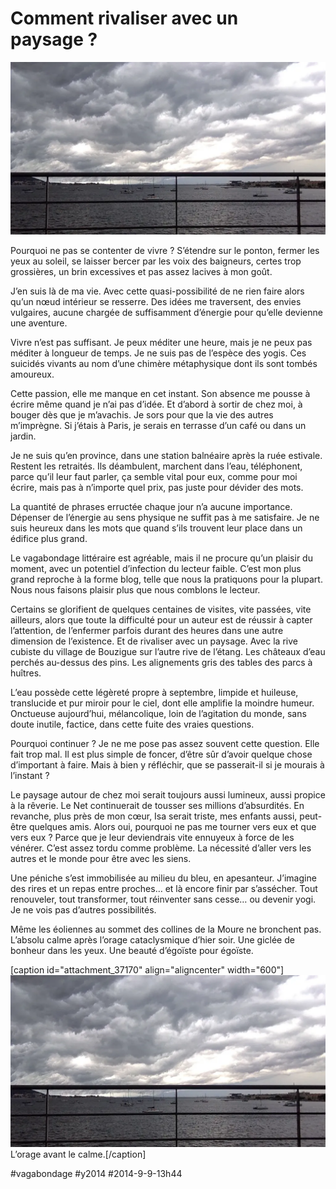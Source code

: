 # Comment rivaliser avec un paysage ?

![](_i/nowp.webp)

Pourquoi ne pas se contenter de vivre ? S’étendre sur le ponton, fermer les yeux au soleil, se laisser bercer par les voix des baigneurs, certes trop grossières, un brin excessives et pas assez lacives à mon goût.

J’en suis là de ma vie. Avec cette quasi-possibilité de ne rien faire alors qu’un nœud intérieur se resserre. Des idées me traversent, des envies vulgaires, aucune chargée de suffisamment d’énergie pour qu’elle devienne une aventure.

Vivre n’est pas suffisant. Je peux méditer une heure, mais je ne peux pas méditer à longueur de temps. Je ne suis pas de l’espèce des yogis. Ces suicidés vivants au nom d’une chimère métaphysique dont ils sont tombés amoureux.

Cette passion, elle me manque en cet instant. Son absence me pousse à écrire même quand je n’ai pas d’idée. Et d’abord à sortir de chez moi, à bouger dès que je m’avachis. Je sors pour que la vie des autres m’imprègne. Si j’étais à Paris, je serais en terrasse d’un café ou dans un jardin.

Je ne suis qu’en province, dans une station balnéaire après la ruée estivale. Restent les retraités. Ils déambulent, marchent dans l’eau, téléphonent, parce qu’il leur faut parler, ça semble vital pour eux, comme pour moi écrire, mais pas à n’importe quel prix, pas juste pour dévider des mots.

La quantité de phrases erructée chaque jour n’a aucune importance. Dépenser de l’énergie au sens physique ne suffit pas à me satisfaire. Je ne suis heureux dans les mots que quand s’ils trouvent leur place dans un édifice plus grand.

Le vagabondage littéraire est agréable, mais il ne procure qu’un plaisir du moment, avec un potentiel d’infection du lecteur faible. C’est mon plus grand reproche à la forme blog, telle que nous la pratiquons pour la plupart. Nous nous faisons plaisir plus que nous comblons le lecteur.

Certains se glorifient de quelques centaines de visites, vite passées, vite ailleurs, alors que toute la difficulté pour un auteur est de réussir à capter l’attention, de l’enfermer parfois durant des heures dans une autre dimension de l’existence. Et de rivaliser avec un paysage. Avec la rive cubiste du village de Bouzigue sur l’autre rive de l’étang. Les châteaux d’eau perchés au-dessus des pins. Les alignements gris des tables des parcs à huîtres.

L’eau possède cette légèreté propre à septembre, limpide et huileuse, translucide et pur miroir pour le ciel, dont elle amplifie la moindre humeur. Onctueuse aujourd’hui, mélancolique, loin de l’agitation du monde, sans doute inutile, factice, dans cette fuite des vraies questions.

Pourquoi continuer ? Je ne me pose pas assez souvent cette question. Elle fait trop mal. Il est plus simple de foncer, d’être sûr d’avoir quelque chose d’important à faire. Mais à bien y réfléchir, que se passerait-il si je mourais à l’instant ?

Le paysage autour de chez moi serait toujours aussi lumineux, aussi propice à la rêverie. Le Net continuerait de tousser ses millions d’absurdités. En revanche, plus près de mon cœur, Isa serait triste, mes enfants aussi, peut-être quelques amis. Alors oui, pourquoi ne pas me tourner vers eux et que vers eux ? Parce que je leur deviendrais vite ennuyeux à force de les vénérer. C’est assez tordu comme problème. La nécessité d’aller vers les autres et le monde pour être avec les siens.

Une péniche s’est immobilisée au milieu du bleu, en apesanteur. J’imagine des rires et un repas entre proches… et là encore finir par s’assécher. Tout renouveler, tout transformer, tout réinventer sans cesse… ou devenir yogi. Je ne vois pas d’autres possibilités.

Même les éoliennes au sommet des collines de la Moure ne bronchent pas. L’absolu calme après l’orage cataclysmique d’hier soir. Une giclée de bonheur dans les yeux. Une beauté d’égoïste pour égoïste.

[caption id="attachment\_37170" align="aligncenter" width="600"]![L’orage avant le calme.](_i/nowp.webp) L’orage avant le calme.[/caption]



#vagabondage #y2014 #2014-9-9-13h44
